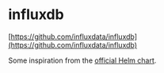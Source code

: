 # influxdb

[https://github.com/influxdata/influxdb](https://github.com/influxdata/influxdb)

Some inspiration from the [official Helm chart](https://github.com/influxdata/helm-charts/tree/5da1bad7153326bbd0ed09f1ecdcde519d2be07d/charts/influxdb2).
